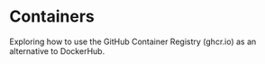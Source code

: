 # Containers

Exploring how to use the GitHub Container Registry (ghcr.io) as an alternative to DockerHub.

